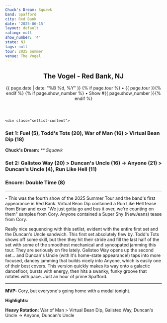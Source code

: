 ```yaml
---
Chuck's Dream: Squawk
band: Spafford
city: Red Bank
date: '2025-06-15'
layout: default
rating: null
show_number: '4'
state: NJ
tags: null
tour: 2025 Summer
venue: The Vogel
---
```


<article class="show-card">
    <header class="show-header">
        <h1>The Vogel - Red Bank, NJ</h1>
        <div class="show-meta">
            {{ page.date | date: "%B %d, %Y" }}
            {% if page.tour %} • {{ page.tour }}{% endif %}
            {% if page.show_number %} • Show #{{ page.show_number }}{% endif %}
        </div>
    </header>
    
    <div class="setlist-content">
<h3 class="setlist-header"><strong>Set 1:</strong>  Fuel (5), Todd's Tots (20), War of Man (16) > Virtual Bean Dip (18)</h3>
<p class="chucks-dream"><strong>Chuck's Dream:</strong> <em>** Squawk</em></p>
<h3 class="setlist-header"><strong>Set 2:</strong>  Galisteo Way (20) > Duncan's Uncle (16) -> Anyone (21) > Duncan's Uncle (4), Run Like Hell (11)</h3>
<h3 class="setlist-header"><strong>Encore:</strong>  Double Time (8)</h3>
<hr class="section-divider">
<p class="setlist-content">- This was the fourth show of the 2025 Summer Tour and the band's first appearance in Red Bank. Virtual Bean Dip contained a Run Like Hell tease from Brian and xxxx "We just gotta go and bus it over, we're counting on them" samples from Cory. Anyone contained a Super Shy (NewJeans) tease from Cory.</p>
<p class="setlist-content">Really nice sequencing with this setlist, evident with the entire first set and the Duncan's Uncle sandwich. This first set absolutely flew by. Todd's Tots shows off some skill, but then they hit their stride and fill the last half of the set with some of the smoothest mechanical and syncopated jamming this tour. They are seriously on fire lately. Galisteo Way opens up the second set... and Duncan's Uncle (with it's home-state appearance!) taps into more focused, dancey jamming that builds nicely into Anyone, which is easily one of their best covers. This version quickly makes its way onto a galactic dancefloor, bursts with energy, then hits a swanky, funky groove that rotates with pace. Just an hour of prime Spafford.</p>
<hr class="section-divider">
<p class="show-metadata"><strong>MVP:</strong>  Cory, but everyone's going home with a medal tonight.</p>
<p class="show-metadata"><strong>Highlights:</strong></p>
<p class="show-metadata"><strong>Heavy Rotation:</strong>  War of Man > Virtual Bean Dip, Galisteo Way, Duncan's Uncle -> Anyone, Duncan's Uncle</p>
    </div>
</article>